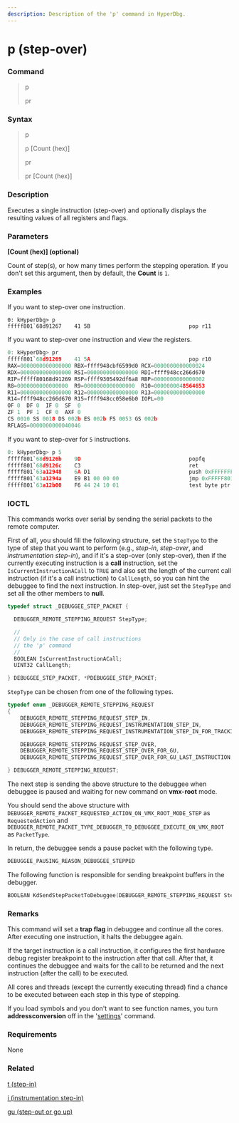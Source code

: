 ```yaml
---
description: Description of the 'p' command in HyperDbg.
---
```


# p (step-over)

### Command

> p
>
> pr

### Syntax

> p
>
> p \[Count (hex)]
>
> pr
>
> pr \[Count (hex)]

### Description

Executes a single instruction (step-over) and optionally displays the resulting values of all registers and flags.

### Parameters

**\[Count (hex)] (optional)**

Count of step(s), or how many times perform the stepping operation. If you don't set this argument, then by default, the **Count** is `1`.

### Examples

If you want to step-over one instruction.

```
0: kHyperDbg> p
fffff801`68d91267    41 5B                               pop r11
```

If you want to step-over one instruction and view the registers.

```c
0: kHyperDbg> pr
fffff801`68d91269    41 5A                               pop r10
RAX=0000000000000000 RBX=ffff948cbf6599d0 RCX=0000000000000024
RDX=0000000000000000 RSI=0000000000000000 RDI=ffff948cc266d670
RIP=fffff80168d91269 RSP=ffff9305492df6a8 RBP=0000000000000002
R8=0000000000000000  R9=0000000000000000  R10=0000000048564653
R11=0000000000000000 R12=0000000000000000 R13=0000000000000000
R14=ffff948cc266d670 R15=ffff948cc058e6b0 IOPL=00
OF 0  DF 0  IF 0  SF  0
ZF 1  PF 1  CF 0  AXF 0
CS 0010 SS 0018 DS 002b ES 002b FS 0053 GS 002b
RFLAGS=0000000000040046
```

If you want to step-over for `5` instructions.

```c
0: kHyperDbg> p 5
fffff801`68d9126b    9D                                  popfq
fffff801`68d9126c    C3                                  ret
fffff801`63a12948    6A D1                               push 0xFFFFFFFFFFFFFFD1
fffff801`63a1294a    E9 B1 00 00 00                      jmp 0xFFFFF80163A12A00
fffff801`63a12b00    F6 44 24 10 01                      test byte ptr ss:[rsp+0x10], 0x01
```

### IOCTL

This commands works over serial by sending the serial packets to the remote computer.

First of all, you should fill the following structure, set the `StepType` to the type of step that you want to perform (e.g., _step-in_, _step-over_, and _instrumentation step-in_), and if it's a step-over (only step-over), then if the currently executing instruction is a **call** instruction, set the `IsCurrentInstructionACall` to `TRUE` and also set the length of the current call instruction (if it's a call instruction) to `CallLength`, so you can hint the debuggee to find the next instruction. In step-over, just set the `StepType` and set all the other members to **null**.

```c
typedef struct _DEBUGGEE_STEP_PACKET {

  DEBUGGER_REMOTE_STEPPING_REQUEST StepType;

  //
  // Only in the case of call instructions
  // the 'p' command
  //
  BOOLEAN IsCurrentInstructionACall;
  UINT32 CallLength;

} DEBUGGEE_STEP_PACKET, *PDEBUGGEE_STEP_PACKET;
```

`StepType` can be chosen from one of the following types.

```c
typedef enum _DEBUGGER_REMOTE_STEPPING_REQUEST
{
    DEBUGGER_REMOTE_STEPPING_REQUEST_STEP_IN,
    DEBUGGER_REMOTE_STEPPING_REQUEST_INSTRUMENTATION_STEP_IN,
    DEBUGGER_REMOTE_STEPPING_REQUEST_INSTRUMENTATION_STEP_IN_FOR_TRACKING,

    DEBUGGER_REMOTE_STEPPING_REQUEST_STEP_OVER,
    DEBUGGER_REMOTE_STEPPING_REQUEST_STEP_OVER_FOR_GU,
    DEBUGGER_REMOTE_STEPPING_REQUEST_STEP_OVER_FOR_GU_LAST_INSTRUCTION,

} DEBUGGER_REMOTE_STEPPING_REQUEST;

```

The next step is sending the above structure to the debuggee when debuggee is paused and waiting for new command on **vmx-root** mode.

You should send the above structure with `DEBUGGER_REMOTE_PACKET_REQUESTED_ACTION_ON_VMX_ROOT_MODE_STEP` as `RequestedAction` and `DEBUGGER_REMOTE_PACKET_TYPE_DEBUGGER_TO_DEBUGGEE_EXECUTE_ON_VMX_ROOT` as `PacketType`.

In return, the debuggee sends a pause packet with the following type.

```c
DEBUGGEE_PAUSING_REASON_DEBUGGEE_STEPPED
```

The following function is responsible for sending breakpoint buffers in the debugger.

```c
BOOLEAN KdSendStepPacketToDebuggee(DEBUGGER_REMOTE_STEPPING_REQUEST StepRequestType);
```

### Remarks

This command will set a **trap flag** in debuggee and continue all the cores. After executing one instruction, it halts the debuggee again.

If the target instruction is a call instruction, it configures the first hardware debug register breakpoint to the instruction after that call. After that, it continues the debuggee and waits for the call to be returned and the next instruction (after the call) to be executed.

All cores and threads (except the currently executing thread) find a chance to be executed between each step in this type of stepping.

If you load symbols and you don't want to see function names, you turn **addressconversion** off in the '[settings](https://docs.hyperdbg.org/commands/debugging-commands/settings)' command.

### Requirements

None

### Related

[t (step-in)](https://docs.hyperdbg.org/commands/debugging-commands/t)

[i (instrumentation step-in)](https://docs.hyperdbg.org/commands/debugging-commands/i)

[gu (step-out or go up)](https://docs.hyperdbg.org/commands/debugging-commands/gu)
